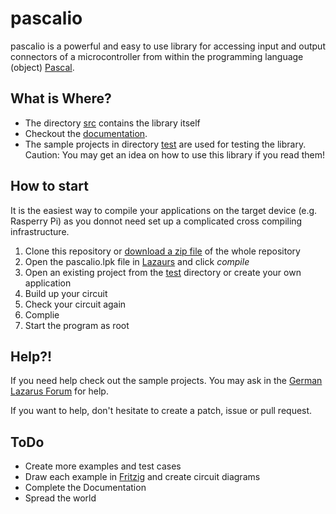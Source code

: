 # pascalio

pascalio is a powerful and easy to use library for accessing input and output connectors of a microcontroller from within the programming language (object) [Pascal](http://freepascal.org).

## What is Where?
- The directory [src](src) contains the library itself
- Checkout the [documentation](http://sameis.github.io/pascalio/doc-html/).
- The sample projects in directory [test](test) are used for testing the library. Caution: You may get an idea on how to use this library if you read them!

## How to start
It is the easiest way to compile your applications on the target device (e.g. Rasperry Pi) as you donnot need set up a complicated cross compiling infrastructure.

1. Clone this repository or [download a zip file](https://github.com/SAmeis/pascalio/archive/master.zip) of the whole repository
2. Open the pascalio.lpk file in [Lazaurs](http://lazarus.freepascal.org/) and click *compile*
3. Open an existing project from the [test](test) directory or create your own application
4. Build up your circuit
5. Check your circuit again
6. Complie
7. Start the program as root

## Help?!
If you need help check out the sample projects. You may ask in the [German Lazarus Forum](http://www.lazarusforum.de/) for help.

If you want to help, don't hesitate to create a patch, issue or pull request.

## ToDo

- Create more examples and test cases
- Draw each example in [Fritzig](http://fritzing.org/) and create circuit diagrams
- Complete the Documentation
- Spread the world
